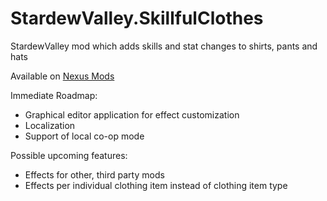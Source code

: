# StardewValley.SkillfulClothes
StardewValley mod which adds skills and stat changes to shirts, pants and hats

Available on [Nexus Mods](https://www.nexusmods.com/stardewvalley/mods/8541)

Immediate Roadmap:
 - Graphical editor application for effect customization
 - Localization
 - Support of local co-op mode
 
Possible upcoming features:
 - Effects for other, third party mods
 - Effects per individual clothing item instead of clothing item type
 
